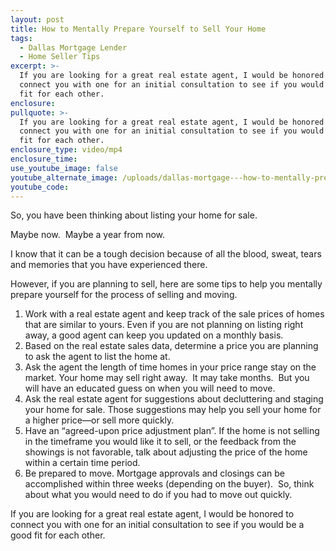 ```yaml
---
layout: post
title: How to Mentally Prepare Yourself to Sell Your Home
tags:
  - Dallas Mortgage Lender
  - Home Seller Tips
excerpt: >-
  If you are looking for a great real estate agent, I would be honored to
  connect you with one for an initial consultation to see if you would be a good
  fit for each other.
enclosure:
pullquote: >-
  If you are looking for a great real estate agent, I would be honored to
  connect you with one for an initial consultation to see if you would be a good
  fit for each other.
enclosure_type: video/mp4
enclosure_time:
use_youtube_image: false
youtube_alternate_image: /uploads/dallas-mortgage---how-to-mentally-prepare-to-sell-your-home.png
youtube_code:
---
```


So, you have been thinking about listing your home for sale.

Maybe now.  Maybe a year from now. 

I know that it can be a tough decision because of all the blood, sweat, tears and memories that you have experienced there. 

However, if you are planning to sell, here are some tips to help you mentally prepare yourself for the process of selling and moving. 

1. Work with a real estate agent and keep track of the sale prices of homes that are similar to yours. Even if you are not planning on listing right away, a good agent can keep you updated on a monthly basis.
2. Based on the real estate sales data, determine a price you are planning to ask the agent to list the home at.
3. Ask the agent the length of time homes in your price range stay on the market. Your home may sell right away.  It may take months.  But you will have an educated guess on when you will need to move.
4. Ask the real estate agent for suggestions about decluttering and staging your home for sale. Those suggestions may help you sell your home for a higher price—or sell more quickly.
5. Have an “agreed-upon price adjustment plan”. If the home is not selling in the timeframe you would like it to sell, or the feedback from the showings is not favorable, talk about adjusting the price of the home within a certain time period.
6. Be prepared to move. Mortgage approvals and closings can be accomplished within three weeks (depending on the buyer).  So, think about what you would need to do if you had to move out quickly.

If you are looking for a great real estate agent, I would be honored to connect you with one for an initial consultation to see if you would be a good fit for each other.